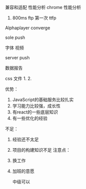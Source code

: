 兼容和适配
性能分析 chrome 性能分析 

1.  800ms ftp 第一次 ttfp
   
   

Alphaplayer
converge

sole push

字体 
视频


server push


数据报告



css 文件
1. 
   2. 




优势：
1. JavaScript的基础服务比较扎实
2. 学习能力比较强，成长性
3. 有react的一些底层知识
4. 有一些优化的经验   

不足：
1. 经验还不太足    
 2. 项目的构建知识不足
注意点：
1. 换工作
2. 加班的意愿  
   
   
   中级可以